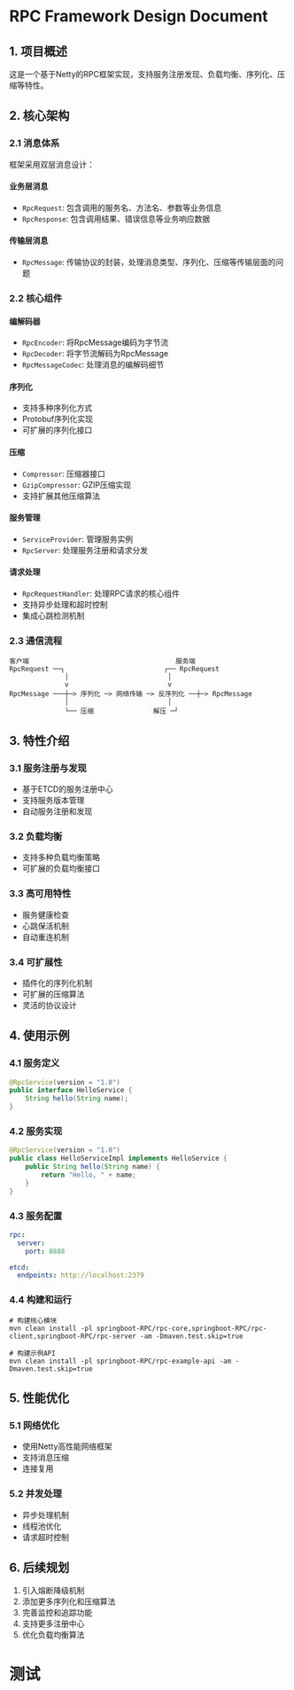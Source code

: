 # RPC Framework Design Document

## 1. 项目概述

这是一个基于Netty的RPC框架实现，支持服务注册发现、负载均衡、序列化、压缩等特性。

## 2. 核心架构

### 2.1 消息体系

框架采用双层消息设计：

#### 业务层消息

- `RpcRequest`: 包含调用的服务名、方法名、参数等业务信息
- `RpcResponse`: 包含调用结果、错误信息等业务响应数据

#### 传输层消息

- `RpcMessage`: 传输协议的封装，处理消息类型、序列化、压缩等传输层面的问题

### 2.2 核心组件

#### 编解码器

- `RpcEncoder`: 将RpcMessage编码为字节流
- `RpcDecoder`: 将字节流解码为RpcMessage
- `RpcMessageCodec`: 处理消息的编解码细节

#### 序列化

- 支持多种序列化方式
- Protobuf序列化实现
- 可扩展的序列化接口

#### 压缩

- `Compressor`: 压缩器接口
- `GzipCompressor`: GZIP压缩实现
- 支持扩展其他压缩算法

#### 服务管理

- `ServiceProvider`: 管理服务实例
- `RpcServer`: 处理服务注册和请求分发

#### 请求处理

- `RpcRequestHandler`: 处理RPC请求的核心组件
- 支持异步处理和超时控制
- 集成心跳检测机制

### 2.3 通信流程

```
客户端                                     服务端
RpcRequest ──┐                         ┌── RpcRequest
              │                         │
              v                         v
RpcMessage ───┼─> 序列化 ─> 网络传输 ─> 反序列化 ──┼─> RpcMessage
              │                         │
              └── 压缩               解压 ─┘
```

## 3. 特性介绍

### 3.1 服务注册与发现

- 基于ETCD的服务注册中心
- 支持服务版本管理
- 自动服务注册和发现

### 3.2 负载均衡

- 支持多种负载均衡策略
- 可扩展的负载均衡接口

### 3.3 高可用特性

- 服务健康检查
- 心跳保活机制
- 自动重连机制

### 3.4 可扩展性

- 插件化的序列化机制
- 可扩展的压缩算法
- 灵活的协议设计

## 4. 使用示例

### 4.1 服务定义

```java
@RpcService(version = "1.0")
public interface HelloService {
    String hello(String name);
}
```

### 4.2 服务实现

```java
@RpcService(version = "1.0")
public class HelloServiceImpl implements HelloService {
    public String hello(String name) {
        return "Hello, " + name;
    }
}
```

### 4.3 服务配置

```yaml
rpc:
  server:
    port: 8888

etcd:
  endpoints: http://localhost:2379
```

### 4.4 构建和运行

```shell
# 构建核心模块
mvn clean install -pl springboot-RPC/rpc-core,springboot-RPC/rpc-client,springboot-RPC/rpc-server -am -Dmaven.test.skip=true

# 构建示例API
mvn clean install -pl springboot-RPC/rpc-example-api -am -Dmaven.test.skip=true
```

## 5. 性能优化

### 5.1 网络优化

- 使用Netty高性能网络框架
- 支持消息压缩
- 连接复用

### 5.2 并发处理

- 异步处理机制
- 线程池优化
- 请求超时控制

## 6. 后续规划

1. 引入熔断降级机制
2. 添加更多序列化和压缩算法
3. 完善监控和追踪功能
4. 支持更多注册中心
5. 优化负载均衡算法

# 测试
